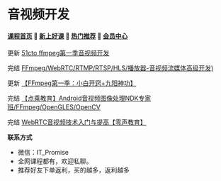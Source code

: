 # 音视频开发

#### [**课程首页**](../../README.md) 💖 [**新上好课**](./xshk.md) 💖 [**热门推荐**](./rmtj.md) 💖 [**会员中心**](./vip.md)

更新 [51cto ffmpeg第一季音视频开发](https://medu.51cto.com/special/index/view?id=4996)

完结 [FFmpeg/WebRTC/RTMP/RTSP/HLS/播放器-音视频流媒体高级开发)](https://ke.qq.com/course/468797)

更新 [【FFmpeg第一季：小白开窍+九阳神功】](https://medu.51cto.com/special/index/view?id=4996)

完结 [【点‮教乘‬育】Android音视频图像处理NDK专家班/FFmpeg/OpenGLES/OpenCV](https://ke.qq.com/course/3855115)

完结 [WebRTC音视频技术入门与提高【零声教育】](https://ke.qq.com/course/435382)



**联系方式**

-  微信：IT_Promise
-  全网课程都有，欢迎私聊。
-  推荐好友下单返利，买的越多，返利越多
